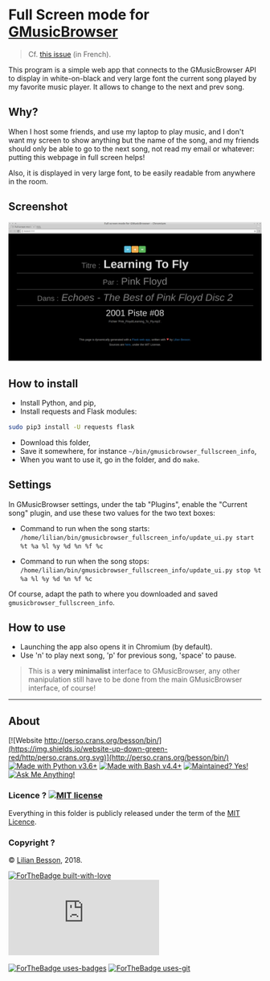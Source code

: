 # Full Screen mode for [GMusicBrowser](http://gmusicbrowser.org/)
> Cf. [this issue](https://bitbucket.org/lbesson/bin/issues/9/) (in French).

This program is a simple web app that connects to the GMusicBrowser API to display in white-on-black and very large font the current song played by my favorite music player.
It allows to change to the next and prev song.

## Why?
When I host some friends, and use my laptop to play music, and I don't want my screen to show anything but the name of the song, and my friends should only be able to go to the next song, not read my email or whatever: putting this webpage in full screen helps!

Also, it is displayed in very large font, to be easily readable from anywhere in the room.

## Screenshot
![screenshots/demo1.png](screenshots/demo1.png)

## How to install
- Install Python, and pip,
- Install requests and Flask modules:
```bash
sudo pip3 install -U requests flask
```
- Download this folder,
- Save it somewhere, for instance `~/bin/gmusicbrowser_fullscreen_info`,
- When you want to use it, go in the folder, and do `make`.

## Settings
In GMusicBrowser settings, under the tab "Plugins", enable the "Current song" plugin,
and use these two values for the two text boxes:

- Command to run when the song starts:
  `/home/lilian/bin/gmusicbrowser_fullscreen_info/update_ui.py start %t %a %l %y %d %n %f %c`

- Command to run when the song stops:
  `/home/lilian/bin/gmusicbrowser_fullscreen_info/update_ui.py stop %t %a %l %y %d %n %f %c`

Of course, adapt the path to where you downloaded and saved `gmusicbrowser_fullscreen_info`.

## How to use
- Launching the app also opens it in Chromium (by default).
- Use 'n' to play next song, 'p' for previous song, 'space' to pause.

> This is a **very minimalist** interface to GMusicBrowser, any other manipulation still have to be done from the main GMusicBrowser interface, of course!

---

## About
[![Website http://perso.crans.org/besson/bin/](https://img.shields.io/website-up-down-green-red/http/perso.crans.org.svg)](http://perso.crans.org/besson/bin/)
[![Made with Python v3.6+](https://img.shields.io/badge/Made%20with-Python-1f425f.svg)](https://www.python.org/)
[![Made with Bash v4.4+](https://img.shields.io/badge/Made%20with-GNU%20Bash-1f425f.svg)](https://www.gnu.org/software/bash/)
[![Maintained? Yes!](https://img.shields.io/badge/Maintained%3F-yes-green.svg)](https://bitbucket.org/lbesson/bin/commits/)
[![Ask Me Anything!](https://img.shields.io/badge/Ask%20me-anything-1abc9c.svg)](https://bitbucket.org/lbesson/ama)

### Licence ? [![MIT license](https://img.shields.io/badge/License-MIT-blue.svg)](https://lbesson.mit-license.org/)
Everything in this folder is publicly released under the term of the [MIT Licence](https://lbesson.mit-license.org/).

### Copyright ?
© [Lilian Besson](https://bitbucket.org/lbesson), 2018.

[![ForTheBadge built-with-love](http://ForTheBadge.com/images/badges/built-with-love.svg)](https://bitbucket.org/lbesson/bin/commits/)
[![Analytics](https://ga-beacon.appspot.com/UA-38514290-17/bitbucket.org/lbesson/bin/README.md?pixel)](https://bitbucket.org/lbesson/bin)

[![ForTheBadge uses-badges](http://ForTheBadge.com/images/badges/uses-badges.svg)](http://ForTheBadge.com)
[![ForTheBadge uses-git](http://ForTheBadge.com/images/badges/uses-git.svg)](https://bitbucket.org/lbesson)
